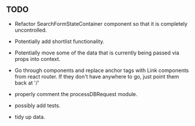## TODO

- Refactor SearchFormStateContainer component so that it is completely uncontrolled.

- Potentially add shortlist functionality. 

- Potentially move some of the data that is currently being passed via props into context.

- Go through components and replace anchor tags with Link components from react router. If they don't have anywhere to go, just point them back at '/'

- properly comment the processDBRequest module.

- possibly add tests.

- tidy up data.
